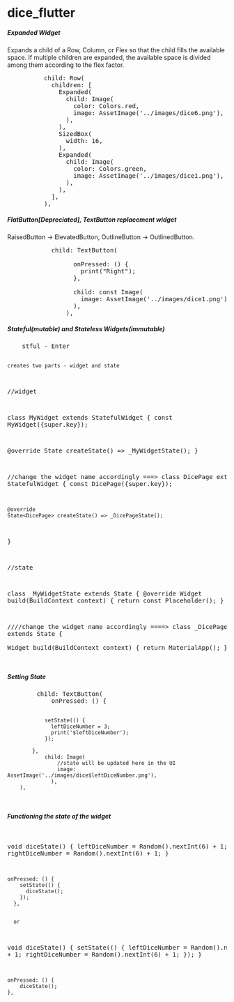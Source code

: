 # dice_flutter

<h5>Expanded Widget</h5>
Expands a child of a Row, Column, or Flex so that the child fills the available space.
If multiple children are expanded, the available space is divided among them according to the flex factor.
<pre>
          child: Row(
            children: <Widget>[
              Expanded(
                child: Image(
                  color: Colors.red,
                  image: AssetImage('../images/dice6.png'),
                ),
              ),
              SizedBox(
                width: 16,
              ),
              Expanded(
                child: Image(
                  color: Colors.green,
                  image: AssetImage('../images/dice1.png'),
                ),
              ),
            ],
          ),
</pre>

<h5>FlatButton[Depreciated], TextButton replacement widget</h5>
RaisedButton -> ElevatedButton, OutlineButton -> OutlinedButton.

<pre>
            child: TextButton(

                  onPressed: () {
                    print("Right");
                  },

                  child: const Image(
                    image: AssetImage('../images/dice1.png'),
                  ),
                ),
</pre>

<h5>Stateful(mutable) and Stateless Widgets(immutable)</h5>
<pre>
    stful - Enter

    creates two parts - widget and state

//widget

class MyWidget extends StatefulWidget {
  const MyWidget({super.key});

  @override
  State<MyWidget> createState() => _MyWidgetState();
}

//change the widget name accordingly
===> class DicePage extends StatefulWidget {
    const DicePage({super.key});

    @override
    State<DicePage> createState() => _DicePageState();
}


//state

class _MyWidgetState extends State<MyWidget> {
  @override
  Widget build(BuildContext context) {
    return const Placeholder();
  }
}

////change the widget name accordingly
====> class _DicePageState extends State<DicePage> {  
     Widget build(BuildContext context) {
         return MaterialApp();
     }
 }


</pre>

<h5>Setting State</h5>
<pre>
        child: TextButton(
            onPressed: () {

                setState(() {
                  leftDiceNumber = 3;
                  print('$leftDiceNumber');
                });

            },
                child: Image(
                    //state will be updated here in the UI
                    image: AssetImage('../images/dice$leftDiceNumber.png'),
                  ),
        ),
</pre>

<h5>Functioning the state of the widget</h5>
<pre>

  void diceState() {
    leftDiceNumber = Random().nextInt(6) + 1;
    rightDiceNumber = Random().nextInt(6) + 1;
  }

    onPressed: () {                
        setState(() {
          diceState();
        });
      },


      or


  void diceState() {
    setState(() {
    leftDiceNumber = Random().nextInt(6) + 1;
    rightDiceNumber = Random().nextInt(6) + 1;
    });
  }

    onPressed: () {                
        diceState();            
    },          

</pre>